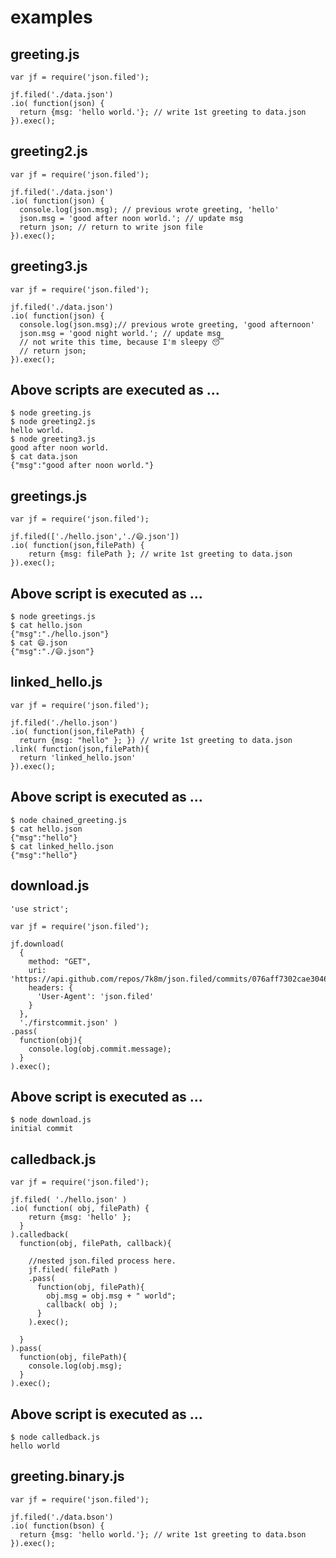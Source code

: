 # examples

## greeting.js
    var jf = require('json.filed');

    jf.filed('./data.json')
    .io( function(json) {
      return {msg: 'hello world.'}; // write 1st greeting to data.json
    }).exec();

## greeting2.js
    var jf = require('json.filed');

    jf.filed('./data.json')
    .io( function(json) {
      console.log(json.msg); // previous wrote greeting, 'hello'
      json.msg = 'good after noon world.'; // update msg
      return json; // return to write json file
    }).exec();

## greeting3.js
    var jf = require('json.filed');

    jf.filed('./data.json')
    .io( function(json) {
      console.log(json.msg);// previous wrote greeting, 'good afternoon'
      json.msg = 'good night world.'; // update msg
      // not write this time, because I'm sleepy 😴
      // return json;
    }).exec();

## Above scripts are executed as ...
    $ node greeting.js
    $ node greeting2.js
    hello world.
    $ node greeting3.js
    good after noon world.
    $ cat data.json
    {"msg":"good after noon world."}


## greetings.js
    var jf = require('json.filed');

    jf.filed(['./hello.json','./😄.json'])
    .io( function(json,filePath) {
        return {msg: filePath }; // write 1st greeting to data.json
    }).exec();

## Above script is executed as ...
    $ node greetings.js
    $ cat hello.json
    {"msg":"./hello.json"}
    $ cat 😄.json
    {"msg":"./😄.json"}

## linked_hello.js
    var jf = require('json.filed');

    jf.filed('./hello.json')
    .io( function(json,filePath) {
      return {msg: "hello" }; }) // write 1st greeting to data.json
    .link( function(json,filePath){
      return 'linked_hello.json'
    }).exec();

## Above script is executed as ...
    $ node chained_greeting.js
    $ cat hello.json
    {"msg":"hello"}
    $ cat linked_hello.json
    {"msg":"hello"}


## download.js
    'use strict';

    var jf = require('json.filed');

    jf.download(
      {
        method: "GET",
        uri: 'https://api.github.com/repos/7k8m/json.filed/commits/076aff7302cae3046955de13af41b1be90f41f03',
        headers: {
          'User-Agent': 'json.filed'
        }
      },
      './firstcommit.json' )
    .pass(
      function(obj){
        console.log(obj.commit.message);
      }
    ).exec();

## Above script is executed as ...
    $ node download.js
    initial commit    


## calledback.js
    var jf = require('json.filed');

    jf.filed( './hello.json' )
    .io( function( obj, filePath) {
        return {msg: 'hello' };
      }
    ).calledback(
      function(obj, filePath, callback){

        //nested json.filed process here.
        jf.filed( filePath )
        .pass(
          function(obj, filePath){
            obj.msg = obj.msg + " world";
            callback( obj );
          }
        ).exec();

      }
    ).pass(
      function(obj, filePath){
        console.log(obj.msg);
      }
    ).exec();

## Above script is executed as ...
    $ node calledback.js
    hello world

## greeting.binary.js
    var jf = require('json.filed');

    jf.filed('./data.bson')
    .io( function(bson) {
      return {msg: 'hello world.'}; // write 1st greeting to data.bson
    }).exec();
